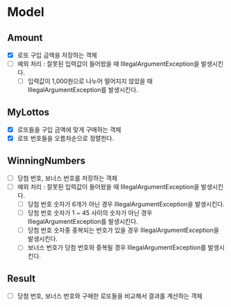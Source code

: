 # Model
## Amount
- [x] 로또 구입 금액을 저장하는 객체
- [ ] 예외 처리 : 잘못된 입력값이 들어왔을 때 IllegalArgumentException을 발생시킨다.
    - [ ] 입력값이 1,000원으로 나누어 떨어지지 않았을 때 IllegalArgumentException를 발생시킨다.

## MyLottos
- [x] 로또들을 구입 금액에 맞게 구매하는 객체
- [x] 로또 번호들을 오름차순으로 정렬한다.

## WinningNumbers
- [ ] 당첨 번호, 보너스 번호를 저장하는 객체
- [ ] 예외 처리 : 잘못된 입력값이 들어왔을 때 IllegalArgumentException을 발생시킨다.
    - [ ] 당첨 번호 숫자가 6개가 아닌 경우 IllegalArgumentException을 발생시킨다.
    - [ ] 당첨 번호 숫자가 1 ~ 45 사이의 숫자가 아닌 경우 IllegalArgumentException를 발생시킨다.
    - [ ] 당첨 번호 숫자중 중복되는 번호가 있을 경우 IllegalArgumentException을 발생시킨다.
    - [ ] 보너스 번호가 당첨 번호와 중복될 경우 IllegalArgumentException를 발생시킨다.

## Result
- [ ] 당첨 번호, 보너스 번호와 구매한 로또들을 비교해서 결과를 계산하는 객체

